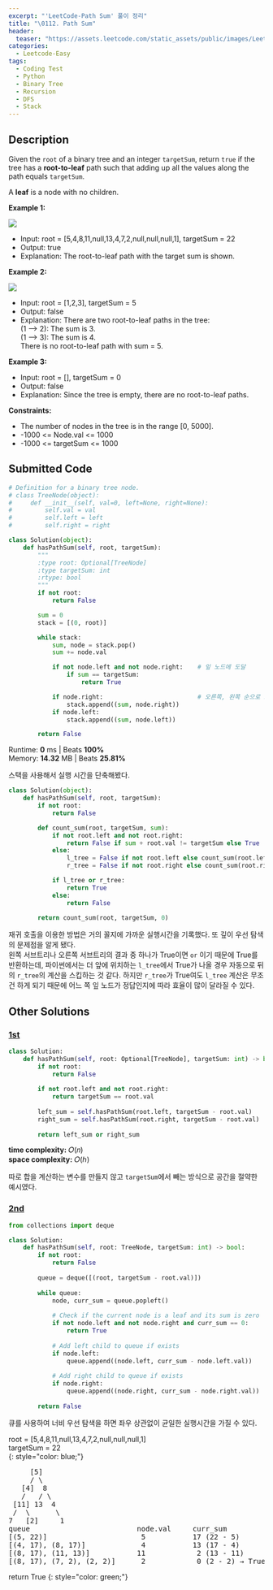 ```yaml
---
excerpt: "'LeetCode-Path Sum' 풀이 정리"
title: "\0112. Path Sum"
header:
  teaser: "https://assets.leetcode.com/static_assets/public/images/LeetCode_Sharing.png"
categories:
  - Leetcode-Easy
tags:
  - Coding Test
  - Python
  - Binary Tree
  - Recursion
  - DFS
  - Stack
---
```


## <i class="fa-solid fa-file-lines"></i> Description

Given the `root` of a binary tree and an integer `targetSum`, return `true` if the tree has a **root-to-leaf** path such that adding up all the values along the path equals `targetSum`.

A **leaf** is a node with no children.

**Example 1:**

![](https://assets.leetcode.com/uploads/2021/01/18/pathsum1.jpg)

- Input: root = [5,4,8,11,null,13,4,7,2,null,null,null,1], targetSum = 22
- Output: true
- Explanation: The root-to-leaf path with the target sum is shown.

**Example 2:**

![](https://assets.leetcode.com/uploads/2021/01/18/pathsum2.jpg)

- Input: root = [1,2,3], targetSum = 5
- Output: false
- Explanation: There are two root-to-leaf paths in the tree:   
(1 --> 2): The sum is 3.   
(1 --> 3): The sum is 4.   
There is no root-to-leaf path with sum = 5.   

**Example 3:**

- Input: root = [], targetSum = 0
- Output: false
- Explanation: Since the tree is empty, there are no root-to-leaf paths.

**Constraints:**

- The number of nodes in the tree is in the range [0, 5000].
- -1000 <= Node.val <= 1000
- -1000 <= targetSum <= 1000

## <i class="fa-solid fa-cloud-arrow-up"></i> Submitted Code

```python
# Definition for a binary tree node.
# class TreeNode(object):
#     def __init__(self, val=0, left=None, right=None):
#         self.val = val
#         self.left = left
#         self.right = right

class Solution(object):
    def hasPathSum(self, root, targetSum):
        """
        :type root: Optional[TreeNode]
        :type targetSum: int
        :rtype: bool
        """
        if not root:
            return False

        sum = 0
        stack = [(0, root)]

        while stack:
            sum, node = stack.pop()
            sum += node.val

            if not node.left and not node.right:    # 잎 노드에 도달
                if sum == targetSum:
                    return True

            if node.right:                          # 오른쪽, 왼쪽 순으로 스택에 추가
                stack.append((sum, node.right))
            if node.left:
                stack.append((sum, node.left))

        return False
```
<i class="fa-solid fa-clock"></i> Runtime: **0** ms \| Beats **100%**    
<i class="fa-solid fa-memory"></i> Memory: **14.32** MB \| Beats **25.81%**

스택을 사용해서 실행 시간을 단축해봤다.
<br>

```python
class Solution(object):
    def hasPathSum(self, root, targetSum):
        if not root:
            return False

        def count_sum(root, targetSum, sum):
            if not root.left and not root.right:
                return False if sum + root.val != targetSum else True
            else:
                l_tree = False if not root.left else count_sum(root.left, targetSum, sum+root.val)
                r_tree = False if not root.right else count_sum(root.right, targetSum, sum+root.val)

            if l_tree or r_tree:
                return True
            else:
                return False
        
        return count_sum(root, targetSum, 0)
```
재귀 호출을 이용한 방법은 거의 꼴지에 가까운 실행시간을 기록했다. 또 깊이 우선 탐색의 문제점을 알게 됐다.   
왼쪽 서브트리나 오른쪽 서브트리의 결과 중 하나가 True이면 `or` 이기 때문에 True를 반환하는데, 파이썬에서는 더 앞에 위치하는 `l_tree`에서 True가 나올 경우 자동으로 뒤의 `r_tree`의 계산을 스킵하는 것 같다. 하지만 `r_tree`가 True여도 `l_tree` 계산은 무조건 하게 되기 때문에 어느 쪽 잎 노드가 정답인지에 따라 효율이 많이 달라질 수 있다.

## <i class="fa-solid fa-flask"></i> Other Solutions

### <a href="https://leetcode.com/problems/path-sum/solutions/3977919/easy-solutionpython3cccjavaexplain-line-zwis1/" target="_blank">1st</a>

```python
class Solution:
    def hasPathSum(self, root: Optional[TreeNode], targetSum: int) -> bool:
        if not root:
            return False
        
        if not root.left and not root.right:
            return targetSum == root.val
        
        left_sum = self.hasPathSum(root.left, targetSum - root.val)
        right_sum = self.hasPathSum(root.right, targetSum - root.val)
        
        return left_sum or right_sum
```
<i class="fa-solid fa-clock"></i> **time complexity:** 𝑂(𝑛)    
<i class="fa-solid fa-memory"></i> **space complexity:** 𝑂(ℎ)           

따로 합을 계산하는 변수를 만들지 않고 `targetSum`에서 빼는 방식으로 공간을 절약한 예시였다. 

### <a href="https://leetcode.com/problems/path-sum/solutions/6110639/0-ms-runtime-beats-100-user-code-idea-al-cdb6/" target="_blank">2nd</a>

```python
from collections import deque

class Solution:
    def hasPathSum(self, root: TreeNode, targetSum: int) -> bool:
        if not root:
            return False
        
        queue = deque([(root, targetSum - root.val)])
        
        while queue:
            node, curr_sum = queue.popleft()
            
            # Check if the current node is a leaf and its sum is zero
            if not node.left and not node.right and curr_sum == 0:
                return True
            
            # Add left child to queue if exists
            if node.left:
                queue.append((node.left, curr_sum - node.left.val))
            
            # Add right child to queue if exists
            if node.right:
                queue.append((node.right, curr_sum - node.right.val))
        
        return False
```
큐를 사용하여 너비 우선 탐색을 하면 좌우 상관없이 균일한 실행시간을 가질 수 있다.

root = [5,4,8,11,null,13,4,7,2,null,null,null,1]    
targetSum = 22   
{: style="color: blue;"}

<pre>
     [5]
     / \
   [4]  8
   /   / \
 [11] 13  4
 /  \      \
7   [2]     1
queue                         node.val     curr_sum	
[(5, 22)]                      5           17 (22 - 5)
[(4, 17), (8, 17)]             4           13 (17 - 4)
[(8, 17), (11, 13)]           11            2 (13 - 11)
[(8, 17), (7, 2), (2, 2)]      2            0 (2 - 2) → True
</pre>

return True
{: style="color: green;"}